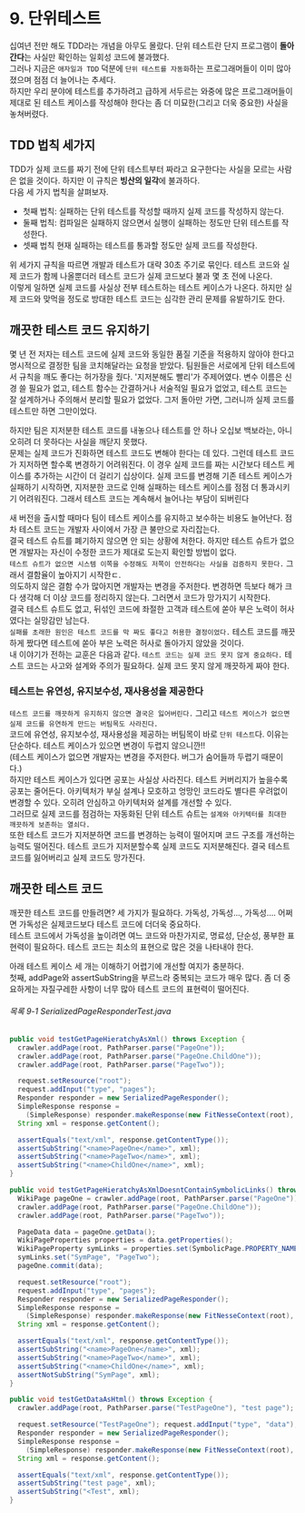 # 9. 단위테스트 
십여년 전만 해도 TDD라는 개념을 아무도 몰랐다. 단위 테스트란 단지 프로그램이 **돌아간다**는 사실만 확인하는 일회성 코드에 불과했다.  
그러나 지금은 `애자일과 TDD` 덕분에 `단위 테스트를 자동화`하는 프로그래머들이 이미 많아졌으며 점점 더 늘어나는 추세다.  
하지만 우리 분야에 테스트를 추가하려고 급하게 서두르는 와중에 많은 프로그래머들이 제대로 된 테스트 케이스를 작성해야 한다는 좀 더 미묘한(그리고 더욱 중요한) 사실을 놓쳐버렸다.  

## TDD 법칙 세가지
TDD가 실제 코드를 짜기 전에 단위 테스트부터 짜라고 요구한다는 사실을 모르는 사람은 없을 것이다. 하지만 이 규칙은 **빙산의 일각**에 불과하다.  
다음 세 가지 법칙을 살펴보자.
+ 첫째 법칙: 실패하는 단위 테스트를 작성할 때까지 실제 코드를 작성하지 않는다.
+ 둘째 법칙: 컴파일은 실패하지 않으면서 실행이 실패하는 정도만 단위 테스트를 작성한다.
+ 셋째 법칙 현재 실패하는 테스트를 통과할 정도만 실제 코드를 작성한다.  

위 세가지 규칙을 따르면 개발과 테스트가 대략 30초 주기로 묶인다. 테스트 코드와 실제 코드가 함께 나올뿐더러 테스트 코드가 실제 코드보다 불과 몇 초 전에 나온다.  
이렇게 일하면 실제 코드를 사실상 전부 테스트하는 테스트 케이스가 나온다. 하지만 실제 코드와 맞먹을 정도로 방대한 테스트 코드는 심각한 관리 문제를 유발하기도 한다.  

## 깨끗한 테스트 코드 유지하기
몇 년 전 저자는 테스트 코드에 실제 코드와 동일한 품질 기준을 적용하지 않아야 한다고 명시적으로 결정한 팀을 코치해달라는 요청을 받았다. 팀원들은 서로에게 단위 테스트에서 규칙을 깨도 좋다는 허가장을 줬다. '지저분해도 빨리'가 주제어였다. 변수 이름은 신경 쓸 필요가 없고, 테스트 함수는 간결하거나 서술적일 필요가 없었고, 테스트 코드는 잘 설계하거나 주의해서 분리할 필요가 없었다. 그저 돌아만 가면, 그러니까 실제 코드를 테스트만 하면 그만이었다.

하지만 팀은 지저분한 테스트 코드를 내놓으나 테스트를 안 하나 오십보 백보라는, 아니 오히려 더 못하다는 사실을 깨닫지 못했다.  
문제는 실제 코드가 진화하면 테스트 코드도 변해야 한다는 데 있다. 그런데 테스트 코드가 지저하면 할수록 변경하기 어려워진다. 이 경우 실제 코드를 짜는 시간보다 테스트 케이스를 추가하는 시간이 더 걸리기 십상이다. 실제 코드를 변경해 기존 테스트 케이스가 실패하기 시작하면, 지저분한 코드로 인해 실패하는 테스트 케이스를 점점 더 통과시키기 어려워진다. 그래서 테스트 코드는 계속해서 늘어나는 부담이 되버린다

새 버전을 출시할 때마다 팀이 테스트 케이스를 유지하고 보수하는 비용도 늘어난다. 점차 테스트 코드는 개발자 사이에서 가장 큰 불만으로 자리잡는다.  
결국 테스트 슈트를 폐기하지 않으면 안 되는 상황에 처한다. 하지만 테스트 슈트가 없으면 개발자는 자신이 수정한 코드가 제대로 도는지 확인할 방법이 없다.  
`테스트 슈트가 없으면 시스템 이쪽을 수정해도 저쪽이 안전하다는 사실을 검증하지 못한다.` 그래서 결함율이 높아지기 시작한ㄷ.  
의도하지 않은 결함 수가 많아지면 개발자는 변경을 주저한다. 변경하면 득보다 해가 크다 생각해 더 이상 코드를 정리하지 않는다. 그러면서 코드가 망가지기 시작한다.  
결국 테스트 슈트도 없고, 뒤섞인 코드에 좌절한 고객과 테스트에 쏟아 부은 노력이 허사였다는 실망감만 남는다.   
`실패를 초래한 원인은 테스트 코드를 막 짜도 좋다고 허용한 결정이었다.` 테스트 코드를 깨끗하게 짰다면 테스트에 쏟아 부은 노력은 허사로 돌아가지 않았을 것이다.  
내 이야기가 전하는 교훈은 다음과 같다. `테스트 코드는 실제 코드 못지 않게 중요하다.` 테스트 코드는 사고와 설계와 주의가 필요하다. 실제 코드 못지 않게 깨끗하게 짜야 한다.  

### 테스트는 유연성, 유지보수성, 재사용성을 제공한다
`테스트 코드를 깨끗하게 유지하지 않으면 결국은 잃어버린다.` 그리고 `테스트 케이스가 없으면 실제 코드를 유연하게 만드는 버팀목도 사라진다.`  
코드에 유연성, 유지보수성, 재사용성을 제공하는 버팀목이 바로 `단위 테스트`다. 이유는 단순하다. 테스트 케이스가 있으면 변경이 두렵지 않으니깐!!  
(테스트 케이스가 없으면 개발자는 변경을 주저한다. 버그가 숨어들까 두렵기 때문이다.)  
하지만 테스트 케이스가 있다면 공포는 사실상 사라진다. 테스트 커버리지가 높을수록 공포는 줄어든다. 아키텍처가 부실 설계나 모호하고 엉망인 코드라도 별다른 우려없이 변경할 수 있다. 오히려 안심하고 아키텍처와 설계를 개선할 수 있다.  
그러므로 실제 코드를 점검하는 자동화된 단위 테스트 슈트는 `설계와 아키텍터를 최대한 깨끗하게 보존하는 열쇠다.`  
또한 테스트 코드가 지저분하면 코드를 변경하는 능력이 떨어지며 코드 구조를 개선하는 능력도 떨어진다. 테스트 코드가 지저분할수록 실제 코드도 지저분해진다. 결국 테스트 코드를 잃어버리고 실제 코드도 망가진다.

## 깨끗한 테스트 코드
깨끗한 테스트 코드를 만들려면? 세 가지가 필요하다. 가독성, 가독성..., 가독성.... 어쩌면 가독성은 실제코드보다 테스트 코드에 더더욱 중요하다.  
테스트 코드에서 가독성을 높이려면 여느 코드와 마찬가지로, 명료성, 단순성, 풍부한 표현력이 필요하다. 테스트 코드는 최소의 표현으로 많은 것을 나타내야 한다.  

아래 테스트 케이스 세 개는 이해하기 어렵기에 개선할 여지가 충분하다.  
첫째, addPage와 assertSubString을 부르느라 중복되는 코드가 매우 많다. 좀 더 중요하게는 자질구레한 사항이 너무 많아 테스트 코드의 표현력이 떨어진다.  
###### 목록 9-1 SerializedPageResponderTest.java
~~~java
public void testGetPageHieratchyAsXml() throws Exception {
  crawler.addPage(root, PathParser.parse("PageOne"));
  crawler.addPage(root, PathParser.parse("PageOne.ChildOne"));
  crawler.addPage(root, PathParser.parse("PageTwo"));

  request.setResource("root");
  request.addInput("type", "pages");
  Responder responder = new SerializedPageResponder();
  SimpleResponse response =
    (SimpleResponse) responder.makeResponse(new FitNesseContext(root), request);
  String xml = response.getContent();

  assertEquals("text/xml", response.getContentType());
  assertSubString("<name>PageOne</name>", xml);
  assertSubString("<name>PageTwo</name>", xml);
  assertSubString("<name>ChildOne</name>", xml);
}

public void testGetPageHieratchyAsXmlDoesntContainSymbolicLinks() throws Exception {
  WikiPage pageOne = crawler.addPage(root, PathParser.parse("PageOne"));
  crawler.addPage(root, PathParser.parse("PageOne.ChildOne"));
  crawler.addPage(root, PathParser.parse("PageTwo"));

  PageData data = pageOne.getData();
  WikiPageProperties properties = data.getProperties();
  WikiPageProperty symLinks = properties.set(SymbolicPage.PROPERTY_NAME);
  symLinks.set("SymPage", "PageTwo");
  pageOne.commit(data);

  request.setResource("root");
  request.addInput("type", "pages");
  Responder responder = new SerializedPageResponder();
  SimpleResponse response =
    (SimpleResponse) responder.makeResponse(new FitNesseContext(root), request);
  String xml = response.getContent();

  assertEquals("text/xml", response.getContentType());
  assertSubString("<name>PageOne</name>", xml);
  assertSubString("<name>PageTwo</name>", xml);
  assertSubString("<name>ChildOne</name>", xml);
  assertNotSubString("SymPage", xml);
}

public void testGetDataAsHtml() throws Exception {
  crawler.addPage(root, PathParser.parse("TestPageOne"), "test page");

  request.setResource("TestPageOne"); request.addInput("type", "data");
  Responder responder = new SerializedPageResponder();
  SimpleResponse response =
    (SimpleResponse) responder.makeResponse(new FitNesseContext(root), request);
  String xml = response.getContent();

  assertEquals("text/xml", response.getContentType());
  assertSubString("test page", xml);
  assertSubString("<Test", xml);
}
~~~
